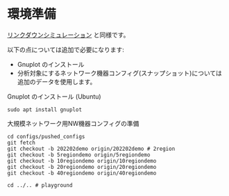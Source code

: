 # 環境準備

[リンクダウンシミュレーション](../../linkdown_simulation/doc/provision.md) と同様です。

以下の点については追加で必要になります:
* Gnuplot のインストール
* 分析対象にするネットワーク機器コンフィグ(スナップショット)については追加のデータを使用します。

Gnuplot のインストール (Ubuntu)

```shell
sudo apt install gnuplot
```

大規模ネットワーク用NW機器コンフィグの準備

```shell
cd configs/pushed_configs
git fetch
git checkout -b 202202demo origin/202202demo # 2region
git checkout -b 5regiondemo origin/5regiondemo
git checkout -b 10regiondemo origin/10regiondemo
git checkout -b 20regiondemo origin/20regiondemo
git checkout -b 40regiondemo origin/40regiondemo

cd ../.. # playground
```
